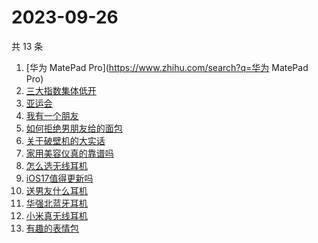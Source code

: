 # 2023-09-26

共 13 条

<!-- BEGIN -->
<!-- 最后更新时间 Tue Sep 26 2023 19:07:10 GMT+0800 (China Standard Time) -->

1. [华为 MatePad Pro](https://www.zhihu.com/search?q=华为 MatePad Pro)
1. [三大指数集体低开](https://www.zhihu.com/search?q=三大指数集体低开)
1. [亚运会](https://www.zhihu.com/search?q=亚运会)
1. [我有一个朋友](https://www.zhihu.com/search?q=我有一个朋友)
1. [如何拒绝男朋友给的面包](https://www.zhihu.com/search?q=如何拒绝男朋友给的面包)
1. [关于破壁机的大实话](https://www.zhihu.com/search?q=关于破壁机的大实话)
1. [家用美容仪真的靠谱吗](https://www.zhihu.com/search?q=家用美容仪真的靠谱吗)
1. [怎么选无线耳机](https://www.zhihu.com/search?q=怎么选无线耳机)
1. [iOS17值得更新吗](https://www.zhihu.com/search?q=iOS17值得更新吗)
1. [送男友什么耳机](https://www.zhihu.com/search?q=送男友什么耳机)
1. [华强北蓝牙耳机](https://www.zhihu.com/search?q=华强北蓝牙耳机)
1. [小米真无线耳机](https://www.zhihu.com/search?q=小米真无线耳机)
1. [有趣的表情包](https://www.zhihu.com/search?q=有趣的表情包)

<!-- END -->
